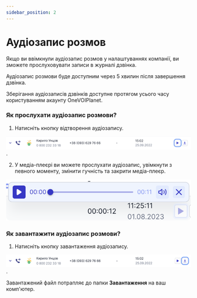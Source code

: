 ```yaml
---
sidebar_position: 2
---
```


# Аудіозапис розмов

Якщо ви ввімкнули аудіозапис розмов у налаштуваннях компанії, ви зможете прослуховувати записи в журналі дзвінка.

Аудіозапис розмови буде доступним через 5 хвилин після завершення дзвінка.

Зберігання аудіозаписів дзвінків доступне протягом усього часу користуванням акаунту OneVOIPlanet.

### Як прослухати аудіозапис розмови?

1. Натисніть кнопку відтворення аудіозапису.

![](../img/statistics/i-journal-30.svg).

2. У медіа-плеєрі ви можете прослухати аудіозапис, увімкнути з певного моменту, змінити гучність та закрити медіа-плеєр.

![](../img/statistics/i-journal-27.svg)

### Як завантажити аудіозапис розмови?

1. Натисніть кнопку завантаження аудіозапису.

![](../img/statistics/i-journal-31.svg).

Завантажений файл потрапляє до папки **Завантаження** на ваш комп'ютер.